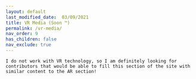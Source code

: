 ```yaml
---
layout: default
last_modified_date:  03/09/2021
title: VR Media (Soon ™)
permalink: /vr-media/
nav_order: 9
has_children: false
nav_exclude: true
---
```

`I do not work with VR technology, so I am definitely looking for contributors that would be able to fill this section of the site with similar content to the AR section!`
